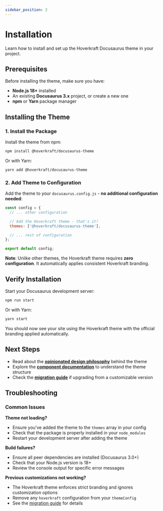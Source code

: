 ```yaml
---
sidebar_position: 2
---
```


# Installation

Learn how to install and set up the Hoverkraft Docusaurus theme in your project.

## Prerequisites

Before installing the theme, make sure you have:

- **Node.js 18+** installed
- An existing **Docusaurus 3.x** project, or create a new one
- **npm** or **Yarn** package manager

## Installing the Theme

### 1. Install the Package

Install the theme from npm:

```bash
npm install @hoverkraft/docusaurus-theme
```

Or with Yarn:

```bash
yarn add @hoverkraft/docusaurus-theme
```

### 2. Add Theme to Configuration

Add the theme to your `docusaurus.config.js` - **no additional configuration needed**:

```javascript title="docusaurus.config.js"
const config = {
  // ... other configuration

  // Add the Hoverkraft theme - that's it!
  themes: ['@hoverkraft/docusaurus-theme'],

  // ... rest of configuration
};

export default config;
```

**Note**: Unlike other themes, the Hoverkraft theme requires **zero configuration**. It automatically applies consistent Hoverkraft branding.

## Verify Installation

Start your Docusaurus development server:

```bash
npm run start
```

Or with Yarn:

```bash
yarn start
```

You should now see your site using the Hoverkraft theme with the official branding applied automatically.

## Next Steps

- Read about the [**opinionated design philosophy**](./configuration) behind the theme
- Explore the [**component documentation**](./components/layout) to understand the theme structure
- Check the [**migration guide**](./migration) if upgrading from a customizable version

## Troubleshooting

### Common Issues

**Theme not loading?**

- Ensure you've added the theme to the `themes` array in your config
- Check that the package is properly installed in your `node_modules`
- Restart your development server after adding the theme

**Build failures?**

- Ensure all peer dependencies are installed (Docusaurus 3.0+)
- Check that your Node.js version is 18+
- Review the console output for specific error messages

**Previous customizations not working?**

- The Hoverkraft theme enforces strict branding and ignores customization options
- Remove any `hoverkraft` configuration from your `themeConfig`
- See the [migration guide](./migration) for details
